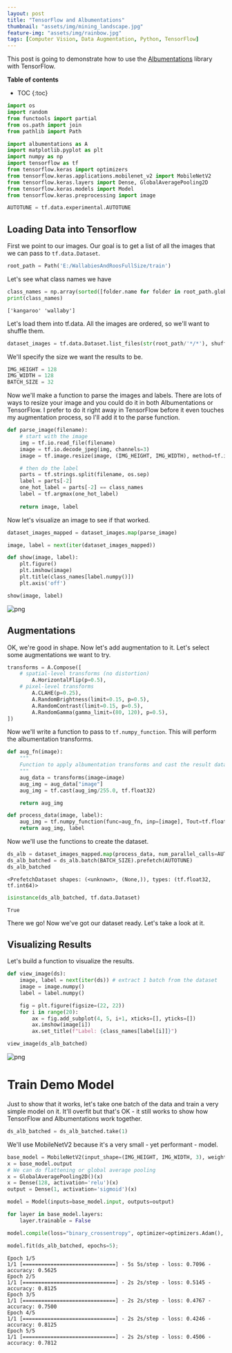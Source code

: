 ```yaml
---
layout: post
title: "TensorFlow and Albumentations"
thumbnail: "assets/img/mining_landscape.jpg"
feature-img: "assets/img/rainbow.jpg"
tags: [Computer Vision, Data Augmentation, Python, TensorFlow]
---
```


This post is going to demonstrate how to use the [Albumentations](https://albumentations.ai/) library with TensorFlow.

<b>Table of contents</b>
* TOC
{:toc}


```python
import os
import random
from functools import partial
from os.path import join
from pathlib import Path

import albumentations as A
import matplotlib.pyplot as plt
import numpy as np
import tensorflow as tf
from tensorflow.keras import optimizers
from tensorflow.keras.applications.mobilenet_v2 import MobileNetV2
from tensorflow.keras.layers import Dense, GlobalAveragePooling2D
from tensorflow.keras.models import Model
from tensorflow.keras.preprocessing import image
```


```python
AUTOTUNE = tf.data.experimental.AUTOTUNE
```

## Loading Data into Tensorflow

First we point to our images. Our goal is to get a list of all the images that we can pass to `tf.data.Dataset`.


```python
root_path = Path('E:/WallabiesAndRoosFullSize/train')
```

Let's see what class names we have


```python
class_names = np.array(sorted([folder.name for folder in root_path.glob('*')]))
print(class_names)
```

    ['kangaroo' 'wallaby']
    

Let's load them into tf.data. All the images are ordered, so we'll want to shuffle them.


```python
dataset_images = tf.data.Dataset.list_files(str(root_path/'*/*'), shuffle=True)
```

We'll specify the size we want the results to be.


```python
IMG_HEIGHT = 128
IMG_WIDTH = 128
BATCH_SIZE = 32
```

Now we'll make a function to parse the images and labels. There are lots of ways to resize your image and you could do it in both Albumentations or TensorFlow. I prefer to do it right away in TensorFlow before it even touches my augmentation process, so I'll add it to the parse function.


```python
def parse_image(filename):
    # start with the image
    img = tf.io.read_file(filename)
    image = tf.io.decode_jpeg(img, channels=3)
    image = tf.image.resize(image, (IMG_HEIGHT, IMG_WIDTH), method=tf.image.ResizeMethod.NEAREST_NEIGHBOR)

    # then do the label
    parts = tf.strings.split(filename, os.sep)
    label = parts[-2]
    one_hot_label = parts[-2] == class_names
    label = tf.argmax(one_hot_label)
    
    return image, label
```

Now let's visualize an image to see if that worked.


```python
dataset_images_mapped = dataset_images.map(parse_image)
```


```python
image, label = next(iter(dataset_images_mapped))
```


```python
def show(image, label):
    plt.figure()
    plt.imshow(image)
    plt.title(class_names[label.numpy()])
    plt.axis('off')

show(image, label)
```


    
![png](2021-01-26-Tensorflow-and-Albumentations_files/2021-01-26-Tensorflow-and-Albumentations_19_0.png)
    


## Augmentations

OK, we're good in shape. Now let's add augmentation to it. Let's select some augmentations we want to try.


```python
transforms = A.Compose([
    # spatial-level transforms (no distortion)
        A.HorizontalFlip(p=0.5),
    # pixel-level transforms
        A.CLAHE(p=0.25),
        A.RandomBrightness(limit=0.15, p=0.5),
        A.RandomContrast(limit=0.15, p=0.5),
        A.RandomGamma(gamma_limit=(80, 120), p=0.5),
])
```

Now we'll write a function to pass to `tf.numpy_function`. This will perform the albumentation transforms.


```python
def aug_fn(image):
    """
    Function to apply albumentation transforms and cast the result data type.
    """
    aug_data = transforms(image=image)
    aug_img = aug_data["image"]
    aug_img = tf.cast(aug_img/255.0, tf.float32)

    return aug_img
```


```python
def process_data(image, label):
    aug_img = tf.numpy_function(func=aug_fn, inp=[image], Tout=tf.float32)
    return aug_img, label
```

Now we'll use the functions to create the dataset.


```python
ds_alb = dataset_images_mapped.map(process_data, num_parallel_calls=AUTOTUNE).prefetch(AUTOTUNE)
ds_alb_batched = ds_alb.batch(BATCH_SIZE).prefetch(AUTOTUNE)
ds_alb_batched
```




    <PrefetchDataset shapes: (<unknown>, (None,)), types: (tf.float32, tf.int64)>




```python
isinstance(ds_alb_batched, tf.data.Dataset)
```




    True



There we go! Now we've got our dataset ready. Let's take a look at it.

## Visualizing Results

Let's build a function to visualize the results.


```python
def view_image(ds):
    image, label = next(iter(ds)) # extract 1 batch from the dataset
    image = image.numpy()
    label = label.numpy()

    fig = plt.figure(figsize=(22, 22))
    for i in range(20):
        ax = fig.add_subplot(4, 5, i+1, xticks=[], yticks=[])
        ax.imshow(image[i])
        ax.set_title(f"Label: {class_names[label[i]]}")
```


```python
view_image(ds_alb_batched)
```


    
![png](2021-01-26-Tensorflow-and-Albumentations_files/2021-01-26-Tensorflow-and-Albumentations_33_0.png)
    


# Train Demo Model

Just to show that it works, let's take one batch of the data and train a very simple model on it. It'll overfit but that's OK - it still works to show how TensorFlow and Albumentations work together.


```python
ds_alb_batched = ds_alb_batched.take(1)
```

We'll use MobileNetV2 because it's a very small - yet performant - model.


```python
base_model = MobileNetV2(input_shape=(IMG_HEIGHT, IMG_WIDTH, 3), weights='imagenet', include_top=False)
x = base_model.output
# We can do flattening or global average pooling
x = GlobalAveragePooling2D()(x)
x = Dense(128, activation='relu')(x)
output = Dense(1, activation='sigmoid')(x)
```


```python
model = Model(inputs=base_model.input, outputs=output)
```


```python
for layer in base_model.layers:
    layer.trainable = False
```


```python
model.compile(loss="binary_crossentropy", optimizer=optimizers.Adam(), metrics=["accuracy"])
```


```python
model.fit(ds_alb_batched, epochs=5);
```

    Epoch 1/5
    1/1 [==============================] - 5s 5s/step - loss: 0.7096 - accuracy: 0.5625
    Epoch 2/5
    1/1 [==============================] - 2s 2s/step - loss: 0.5145 - accuracy: 0.8125
    Epoch 3/5
    1/1 [==============================] - 2s 2s/step - loss: 0.4767 - accuracy: 0.7500
    Epoch 4/5
    1/1 [==============================] - 2s 2s/step - loss: 0.4246 - accuracy: 0.8125
    Epoch 5/5
    1/1 [==============================] - 2s 2s/step - loss: 0.4506 - accuracy: 0.7812
    
